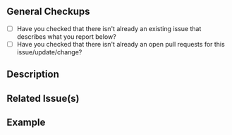<!--- Provide a general description of your issue in the Title above -->

## General Checkups
- [ ] Have you checked that there isn't already an existing issue that describes what you report below?
- [ ] Have you checked that there isn't already an open pull requests for this issue/update/change?

<!---
by the way: if you want to discuss feature requests and bugs with us before submitting anything on GitHub: We're always happy to chat on Slack: http://slackin.openhumans.org/
 -->


## Description
<!--- Describe your bug/feature request/issue in detail -->

## Related Issue(s)
<!--- are there other already open issues that relate to this one and
that interfere with this issue? In that case make sure to mention
it like "#4" -->

## Example
<!--- The description above should give a general example of bug you encountered or what feature you would like. This is the place to give a verbose example of what went wrong or what you would like to see improved and how the user-flow would be and how it improves things -->
